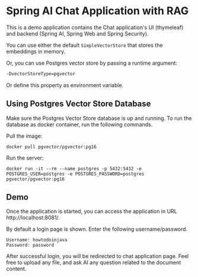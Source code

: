 # Spring AI Chat Application with RAG

This is a demo application contains the Chat application's UI (thymeleaf) and backend (Spring AI, Spring Web and Spring Security).

You can use either the default ```SimpleVectorStore``` that stores the embeddings in memory. 

Or, you can use Postgres vector store by passing a runtime argument:

```bash
-DvectorStoreType=pgvector
```
Or define this property as environment variable.

## Using Postgres Vector Store Database

Make sure the Postgres Vector Store database is up and running. To run the database as docker container, run the following commands.

Pull the image:

```
docker pull pgvector/pgvector:pg16
```

Run the server:

```
docker run -it --rm --name postgres -p 5432:5432 -e POSTGRES_USER=postgres -e POSTGRES_PASSWORD=postgres pgvector/pgvector:pg16
```

## Demo

Once the application is started, you can access the application in URL http://localhost:8081/.

By default a login page is shown. Enter the following username/password.

```
Username: howtodoinjava
Password: password
```

After successful login, you will be redirected to chat application page. Feel free to upload any file, and ask AI any question related to the document content.
